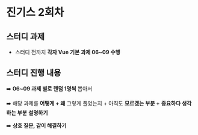 # 진기스 2회차

## 스터디 과제

- 스터디 전까지 **각자 Vue 기본 과제 06~09 수행**

## 스터디 진행 내용

➡️ **06~09 과제 별로 랜덤 1명씩** 뽑아서

➡️ 해당 과제를 **어떻게 + 왜** 그렇게 풀었는지 + 아직도 **모르겠는 부분 +** **중요하다 생각하는 부분** **설명하기**

➡️ **상호 질문, 같이 해결하기**

